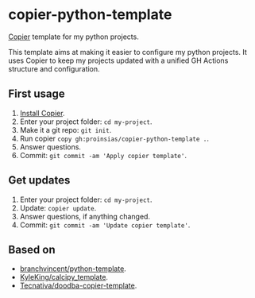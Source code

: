 # copier-python-template

[Copier](https://copier.readthedocs.io/en/stable/) template for my python projects.

This template aims at making it easier to configure my python
projects.
It uses Copier to keep my projects updated with a unified GH Actions
structure and configuration.

## First usage

1. [Install Copier](https://copier.readthedocs.io/en/stable/#installation).
1. Enter your project folder: `cd my-project`.
1. Make it a git repo: `git init`.
1. Run copier `copy gh:proinsias/copier-python-template .`.
1. Answer questions.
1. Commit: `git commit -am 'Apply copier template'`.

## Get updates

1. Enter your project folder: `cd my-project`.
1. Update: `copier update`.
1. Answer questions, if anything changed.
1. Commit: `git commit -am 'Update copier template'`.

## Based on

- [branchvincent/python-template](https://github.com/branchvincent/python-template/).
- [KyleKing/calcipy_template](https://github.com/KyleKing/calcipy_template/).
- [Tecnativa/doodba-copier-template](https://github.com/Tecnativa/doodba-copier-template/).

<!--

FIXME: Update below.

## What this project adds and configures

1. Docker automated builds with Github Actions
1. Python project structure for [Pytest][https://docs.pytest.org/]
   with [Poetry][https://python-poetry.org/] (optional)

- Pre-configured tools for code formatting, quality analysis and testing:
    - [black](https://github.com/psf/black),
    - [flakehell](https://github.com/life4/flakehell)
      ([flake8](https://gitlab.com/pycqa/flake8) wrapper) and plugins,
    - [isort](https://github.com/timothycrosley/isort),
    - [mypy](https://github.com/python/mypy),
    - [safety](https://github.com/pyupio/safety)

- Tests run with [pytest](https://github.com/pytest-dev/pytest) and plugins,
  with [coverage](https://github.com/nedbat/coveragepy) support

Add questions about whether to add in certain files so I don't have to
keep manually deleting them?

<https://github.com/pawamoy/copier-poetry>
<https://github.com/cjolowicz/cookiecutter-hypermodern-python>

-->
